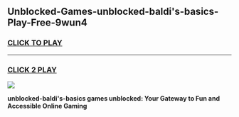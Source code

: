 
## Unblocked-Games-unblocked-baldi's-basics-Play-Free-9wun4
<h3>
<a href="https://premium76.site?title=unblocked-baldi's-basics&ref=12A">CLICK TO PLAY</a></h3>
<hr>

<h3>
<a href="https://premium76.site?title=unblocked-baldi's-basics&ref=12A">CLICK 2 PLAY</a>
  
</h3>

<a href="https://premium76.site?title=unblocked-baldi's-basics&ref=12A"><img src="https://clearcache.store/games.png"></a>


**unblocked-baldi's-basics games unblocked: Your Gateway to Fun and Accessible Online Gaming**
